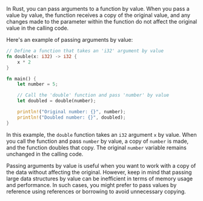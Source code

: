 In Rust, you can pass arguments to a function by value. When you pass a value by value, the function receives a copy of the original value, and any changes made to the parameter within the function do not affect the original value in the calling code.

Here's an example of passing arguments by value:

```rust
// Define a function that takes an 'i32' argument by value
fn double(x: i32) -> i32 {
    x * 2
}

fn main() {
    let number = 5;

    // Call the 'double' function and pass 'number' by value
    let doubled = double(number);

    println!("Original number: {}", number);
    println!("Doubled number: {}", doubled);
}
```

In this example, the `double` function takes an `i32` argument `x` by value. When you call the function and pass `number` by value, a copy of `number` is made, and the function doubles that copy. The original `number` variable remains unchanged in the calling code.

Passing arguments by value is useful when you want to work with a copy of the data without affecting the original. However, keep in mind that passing large data structures by value can be inefficient in terms of memory usage and performance. In such cases, you might prefer to pass values by reference using references or borrowing to avoid unnecessary copying.
